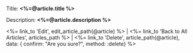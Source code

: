 <p>Title: <strong><%=@article.title %></strong></p>
<p>Description: <strong><%=@article.description %></strong></p>

<%= link_to 'Edit', edit_article_path(@article) %> |
<%= link_to 'Back to All Articles', articles_path %> </td> |
<%= link_to 'Delete', article_path(@article), data: { confirm: "Are you sure?", method: :delete} %>
